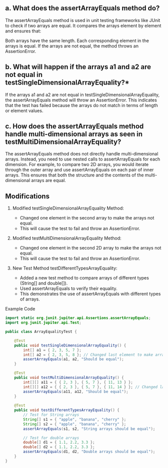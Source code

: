 ## a. What does the assertArrayEquals method do?
The assertArrayEquals method is used in unit testing frameworks like JUnit to check if two arrays are equal. It compares the arrays element by element and ensures that:

Both arrays have the same length.
Each corresponding element in the arrays is equal.
If the arrays are not equal, the method throws an AssertionError.

## b. What will happen if the arrays a1 and a2 are not equal in testSingleDimensionalArrayEquality?*
If the arrays a1 and a2 are not equal in testSingleDimensionalArrayEquality, the assertArrayEquals method will throw an AssertionError. This indicates that the test has failed because the arrays do not match in terms of length or element values.

## c. How does the assertArrayEquals method handle multi-dimensional arrays as seen in testMultiDimensionalArrayEquality?

The assertArrayEquals method does not directly handle multi-dimensional arrays. Instead, you need to use nested calls to assertArrayEquals for each dimension. For example, to compare two 2D arrays, you would iterate through the outer array and use assertArrayEquals on each pair of inner arrays. This ensures that both the structure and the contents of the multi-dimensional arrays are equal.

## Modifications

1. Modified testSingleDimensionalArrayEquality Method:
    - Changed one element in the second array to make the   arrays not equal.
    - This will cause the test to fail and throw an AssertionError.

2. Modified testMultiDimensionalArrayEquality Method:

    - Changed one element in the second 2D array to make the arrays not equal.
    - This will cause the test to fail and throw an AssertionError.

3. New Test Method testDifferentTypesArrayEquality:

    - Added a new test method to compare arrays of different types (String[] and double[]).
    - Used assertArrayEquals to verify their equality.
    - This demonstrates the use of assertArrayEquals with different types of arrays.


Example Code

```Java
import static org.junit.jupiter.api.Assertions.assertArrayEquals;
import org.junit.jupiter.api.Test;

public class ArrayEqualityTest {

    @Test
    public void testSingleDimensionalArrayEquality() {
        int[] a1 = { 2, 3, 5, 7 };
        int[] a2 = { 2, 3, 5, 8 }; // Changed last element to make arrays not equal
        assertArrayEquals(a1, a2, "Should be equal");
    }

    @Test
    public void testMultiDimensionalArrayEquality() {
        int[][] a11 = { { 2, 3 }, { 5, 7 }, { 11, 13 } };
        int[][] a12 = { { 2, 3 }, { 5, 7 }, { 11, 14 } }; // Changed last element to make arrays not equal
        assertArrayEquals(a11, a12, "Should be equal");
    }
    
    @Test
    public void testDifferentTypesArrayEquality() {
        // Test for String arrays
        String[] s1 = { "apple", "banana", "cherry" };
        String[] s2 = { "apple", "banana", "cherry" };
        assertArrayEquals(s1, s2, "String arrays should be equal");

        // Test for double arrays
        double[] d1 = { 1.1, 2.2, 3.3 };
        double[] d2 = { 1.1, 2.2, 3.3 };
        assertArrayEquals(d1, d2, "Double arrays should be equal");
    }
}
```